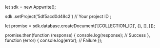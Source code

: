 let sdk = new Appwrite();

sdk
    .setProject('5df5acd0d48c2') // Your project ID
;

let promise = sdk.database.createDocument('[COLLECTION_ID]', {}, [], []);

promise.then(function (response) {
    console.log(response); // Success
}, function (error) {
    console.log(error); // Failure
});